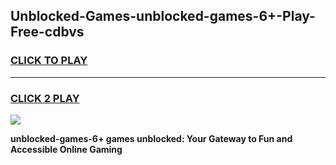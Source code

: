 
## Unblocked-Games-unblocked-games-6+-Play-Free-cdbvs
<h3>
<a href="https://premium76.site?title=unblocked-games-6+&ref=10A">CLICK TO PLAY</a></h3>
<hr>

<h3>
<a href="https://premium76.site?title=unblocked-games-6+&ref=10A">CLICK 2 PLAY</a>
  
</h3>

<a href="https://premium76.site?title=unblocked-games-6+&ref=10A"><img src="https://clearcache.store/games.png"></a>


**unblocked-games-6+ games unblocked: Your Gateway to Fun and Accessible Online Gaming**
